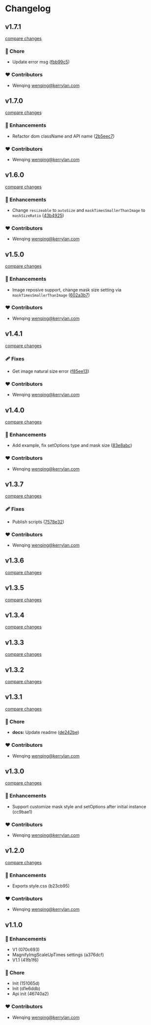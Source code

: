 # Changelog


## v1.7.1

[compare changes](https://github.com/vcjs-dev/enlarger/compare/v1.7.0...v1.7.1)

### 🏡 Chore

- Update error msg ([fbb99c5](https://github.com/vcjs-dev/enlarger/commit/fbb99c5))

### ❤️  Contributors

- Wenqing <wenqing@kerrylan.com>

## v1.7.0

[compare changes](https://github.com/vcjs-dev/enlarger/compare/v1.6.0...v1.7.0)

### 🚀 Enhancements

- Refactor dom className and API name ([2b5eec7](https://github.com/vcjs-dev/enlarger/commit/2b5eec7))

### ❤️  Contributors

- Wenqing <wenqing@kerrylan.com>

## v1.6.0

[compare changes](https://github.com/vcjs-dev/enlarger/compare/v1.5.0...v1.6.0)

### 🚀 Enhancements

- Change `resizeable` to `autoSize` and `maskTimesSmallerThanImage` to `maskSizeRatio` ([43b4925](https://github.com/vcjs-dev/enlarger/commit/43b4925))

### ❤️  Contributors

- Wenqing <wenqing@kerrylan.com>

## v1.5.0

[compare changes](https://github.com/vcjs-dev/enlarger/compare/v1.4.1...v1.5.0)

### 🚀 Enhancements

- Image reposive support, change mask size setting via `maskTimesSmallerThanImage` ([602a3b7](https://github.com/vcjs-dev/enlarger/commit/602a3b7))

### ❤️  Contributors

- Wenqing <wenqing@kerrylan.com>

## v1.4.1

[compare changes](https://github.com/vcjs-dev/enlarger/compare/v1.4.0...v1.4.1)

### 🩹 Fixes

- Get image natural size error ([f85ee13](https://github.com/vcjs-dev/enlarger/commit/f85ee13))

### ❤️  Contributors

- Wenqing <wenqing@kerrylan.com>

## v1.4.0

[compare changes](https://github.com/vcjs-dev/enlarger/compare/v1.3.7...v1.4.0)

### 🚀 Enhancements

- Add example, fix setOptions type and mask size ([83e8abc](https://github.com/vcjs-dev/enlarger/commit/83e8abc))

### ❤️  Contributors

- Wenqing <wenqing@kerrylan.com>

## v1.3.7

[compare changes](https://github.com/vcjs-dev/enlarger/compare/v1.3.6...v1.3.7)

### 🩹 Fixes

- Publish scripts ([7578e32](https://github.com/vcjs-dev/enlarger/commit/7578e32))

### ❤️  Contributors

- Wenqing <wenqing@kerrylan.com>

## v1.3.6

[compare changes](https://github.com/vcjs-dev/enlarger/compare/v1.3.5...v1.3.6)

## v1.3.5

[compare changes](https://github.com/vcjs-dev/enlarger/compare/v1.3.4...v1.3.5)

## v1.3.4

[compare changes](https://github.com/vcjs-dev/enlarger/compare/v1.3.3...v1.3.4)

## v1.3.3

[compare changes](https://github.com/vcjs-dev/enlarger/compare/v1.3.2...v1.3.3)

## v1.3.2

[compare changes](https://github.com/vcjs-dev/enlarger/compare/v1.3.1...v1.3.2)

## v1.3.1

[compare changes](https://github.com/vcjs-dev/enlarger/compare/v1.3.0...v1.3.1)

### 🏡 Chore

- **docs:** Update readme ([de242be](https://github.com/vcjs-dev/enlarger/commit/de242be))

### ❤️  Contributors

- Wenqing <wenqing@kerrylan.com>

## v1.3.0

[compare changes](https://undefined/undefined/compare/v1.2.0...v1.3.0)

### 🚀 Enhancements

- Support customize mask style and setOptions after initial instance (cc9bae1)

### ❤️  Contributors

- Wenqing <wenqing@kerrylan.com>

## v1.2.0

[compare changes](https://undefined/undefined/compare/v1.1.0...v1.2.0)

### 🚀 Enhancements

- Exports style.css (b23cb95)

### ❤️  Contributors

- Wenqing <wenqing@kerrylan.com>

## v1.1.0


### 🚀 Enhancements

- V1 (070c693)
- MagnifyImgScaleUpTimes settings (a376dcf)
- V1.1 (41fb1f6)

### 🏡 Chore

- Init (151065d)
- Init (d1e6ddb)
- Api init (46740a2)

### ❤️  Contributors

- Wenqing <wenqing@kerrylan.com>

